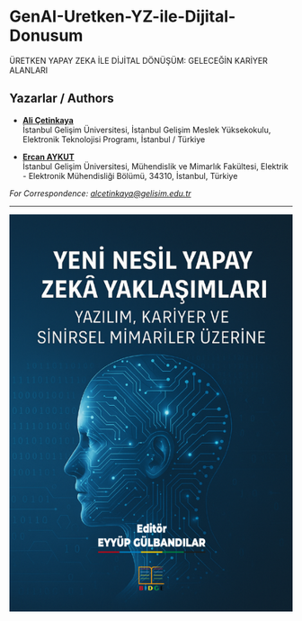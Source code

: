 # GenAI-Uretken-YZ-ile-Dijital-Donusum

ÜRETKEN YAPAY ZEKA İLE DİJİTAL DÖNÜŞÜM: GELECEĞİN KARİYER ALANLARI

## Yazarlar / Authors

- [**Ali Çetinkaya**](https://scholar.google.com.tr/citations?user=XSEW-NcAAAAJ)    
  İstanbul Gelişim Üniversitesi, İstanbul Gelişim Meslek Yüksekokulu, Elektronik Teknolojisi Programı, İstanbul / Türkiye

- [**Ercan AYKUT**](https://scholar.google.com/citations?hl=tr&user=RgLwcksAAAAJ)    
  İstanbul Gelişim Üniversitesi, Mühendislik ve Mimarlık Fakültesi, Elektrik - Elektronik Mühendisliği Bölümü, 34310, İstanbul, Türkiye

*For Correspondence: alcetinkaya@gelisim.edu.tr*

---

![AlternatifMetin](https://github.com/acetinkaya/GenAI-Uretken-YZ-ile-Dijital-Donusum/blob/main/Kitap.png)
